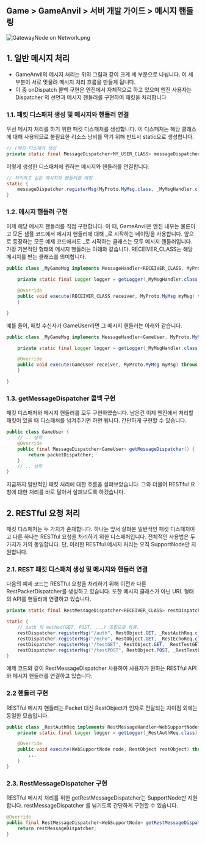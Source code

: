## Game > GameAnvil > 서버 개발 가이드 > 메시지 핸들링

![GatewayNode on Network.png](https://static.toastoven.net/prod_gameanvil/images/three_steps_for_message_process_1213.png)

## 1. 일반 메시지 처리

* GameAnvil의 메시지 처리는 위의 그림과 같이 크게 세 부분으로 나뉩니다. 이 세 부분이 서로 맞물려 메시지 처리 흐름을 만들게 됩니다.
* 이 중 onDispatch 콜백 구현은 엔진에서 자체적으로 하고 있으며 엔진 사용자는 Dispatcher 의 선언과 메시지 핸들러를 구현하여 패킷을 처리합니다

### 1.1. 패킷 디스패처 생성 및 메시지와 핸들러 연결

우선 메시지 처리를 하기 위한 패킷 디스패처를 생성합니다. 이 디스패처는 해당 클래스에 대해 사용되므로 불필요한 리소스 낭비를 막기 위해 반드시 static으로 생성합니다.

```java
// (패킷 디스패처 생성    
private static final MessageDispatcher<MY_USER_CLASS> messageDispatcher = new MessageDispatcher<>();
```

이렇게 생성한 디스패처에 원하는 메시지와 핸들러를 연결합니다.

```java
// 처리하고 싶은 메시지와 핸들러를 매핑
static {
    messageDispatcher.registerMsg(MyProto.MyMsg.class, _MyMsgHandler.class);
}
```


### 1.2. 메시지 핸들러 구현

이제 해당 메시지 핸들러를 직접 구현합니다. 이 때, GameAnvil은 엔진 내부는 물론이고 모든 샘플 코드에서 메시지 핸들러에 대해 _로 시작하는 네이밍을 사용합니다. 앞으로 등장하는 모든 예제 코드에서도 _로 시작하는 클래스는 모두 메시지 핸들러입니다.  가장 기본적인 형태의 메시지 핸들러는 아래와 같습니다. RECEIVER_CLASS는 해당 메시지를 받는 클래스를 의미합니다.

```java
public class _MyGameMsg implements MessageHandler<RECEIVER_CLASS, MyProto.MyMsg> {

    private static final Logger logger = getLogger(_MyMsgHandler.class);

    @Override
    public void execute(RECEIVER_CLASS receiver, MyProto.MyMsg myMsg) throws SuspendExecution {
    }

}
```

예를 들어, 패킷 수신자가 GameUser라면 그 메시지 핸들러는 아래와 같습니다.

```java
public class _MyGameMsg implements MessageHandler<GameUser, MyProto.MyMsg> {

    private static final Logger logger = getLogger(_MyMsgHandler.class);

    @Override
    public void execute(GameUser receiver, MyProto.MyMsg myMsg) throws SuspendExecution {
    }

}
```


### 1.3. getMessageDispatcher 콜백 구현

패킷 디스패처와 메시지 핸들러를 모두 구현하였습니다. 남은건 이제 엔진에서 처리할 패킷이 있을 때 디스패처를 넘겨주기면 하면 됩니다. 간단하게 구현할 수 있습니다.

```java
public class GameUser {
    // .. 생략
    @Override
    public final MessageDispatcher<GameUser> getMessageDispatcher() {
        return packetDispatcher;
    }
    // .. 생략
}
```

지금까지 일반적인 패킷 처리에 대한 흐름을 살펴보았습니다. 그와 더불어 RESTful 요청에 대한 처리를 바로 달아서 살펴보도록 하겠습니다.



## 2. RESTful 요청 처리

패킷 디스패처는 두 가지가 존재합니다. 하나는 앞서 살펴본 일반적인 패킷 디스패처이고 다른 하나는 RESTful 요청을 처리하기 위한 디스패처입니다. 전체적인 사용법은 두 가지가 거의 동일합니다.  단, 이러한 RESTful 메시지 처리는 오직 SupportNode만 지원합니다. 



### 2.1. REST 패킷 디스패처 생성 및 메시지와 핸들러 연결

다음의 예제 코드는 RESTful 요청을 처리하기 위해 이전과 다른 RestPacketDispatcher를 생성하고 있습니다. 또한 메시지 클래스가 아닌 URL 형태의 API를 핸들러에 연결하고 있습니다.

```java
private static final RestMessageDispatcher<RECEIVER_CLASS> restDispatcher = new RestMessageDispatcher<>();

static {
    // path 와 method(GET, POST, ...) 조합으로 등록.
    restDispatcher.registerMsg("/auth", RestObject.GET, _RestAuthReq.class);
    restDispatcher.registerMsg("/echo", RestObject.GET, _RestEchoReq.class);
    restDispatcher.registerMsg("/testGET", RestObject.GET, _RestTestGET.class);
    restDispatcher.registerMsg("/testPOST", RestObject.POST, _RestTestPOST.class);
}
```

예제 코드와 같이 RestMessageDispatcher 사용하여 사용자가 원하는 RESTful API와 메시지 핸들러를 연결하고 있습니다.



### 2.2 핸들러 구현

RESTful 메시지 핸들러는 Packet 대신 RestObject가 인자로 전달되는 차이점 외에는 동일한 모습입니다. 

```java
public class _RestAuthReq implements RestMessageHandler<WebSupportNode> {
    private static final Logger logger = getLogger(_RestAuthReq.class);

    @Override
    public void execute(WebSupportNode node, RestObject restObject) throws SuspendExecution {
		...
    }  
}
```



### 2.3. RestMessageDispatcher 구현

RESTful 메시지 처리를 위한 getRestMessageDispatcher는 SupportNode만 지원합니다. restMessageDispatcher 를 넘기도록 간단하게 구현할 수 있습니다.
```java
@Override
public final RestMessageDispatcher<WebSupportNode> getRestMessageDispatcher() {
    return restMessageDispatcher;
}
```

